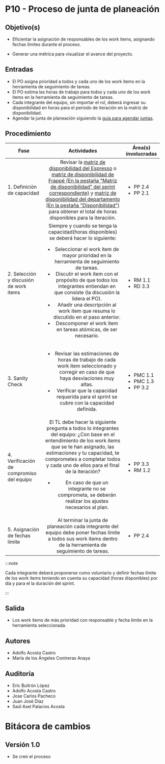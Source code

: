 # P10 - Proceso de junta de planeación

## Objetivo(s)

- Eficientar la asignación de responsables de los work items, asignando fechas límites durante el proceso.

- Generar una métrica para visualizar el avance del proyecto.

## Entradas

- El PO asigna prioridad a todos y cada uno de los work items en la herramienta de seguimiento de tareas.
- El PO estima las horas de trabajo para todos y cada uno de los work items en la herramienta de seguimiento de tareas.
- Cada integrante del equipo, sin importar el rol, deberá ingresar su disponibilidad en horas para el periodo de iteración en la matriz de disponibilidad.
- Agendar la junta de planeación siguiendo la <a href="../guias/G01-guia-para-agendar-juntas">guía para agendar juntas</a>.

## Procedimiento

| Fase |   Actividades   | Área(s) involucradas |
|------|:---------------:|--------------------|
| 1. Definición de capacidad | Revisar la [matriz de disponibilidad del Espresso](https://docs.google.com/spreadsheets/d/1sd08OOiqZwS8Dc9I4nTsAuIfrEFk-Y89WYntT03SVtE/edit#gid=0) o [matriz de disponibilidad de Frappé (En la pestaña "Matriz de disponibilidad" del sprint correspondiente)](https://docs.google.com/spreadsheets/d/1p8eNzn0IgJH-SGfaK-i6bGYGC0DOQpu-bQXMhOE0LYU/edit?usp=sharing) y [matriz de disponibilidad del departamento (En la pestaña "Disponibilidad")](https://docs.google.com/spreadsheets/d/1SIO7qeEihTUOkOuSJZM-Lc6AryG9LPsFKonwZ_kYtCg/edit?usp=sharing)  para obtener el total de horas disponibles para la iteración. | <ul><li>PP 2.4</li><li>PP 2.1</li></ul> |
| 2. Selección y discusión de work items | Siempre y cuando se tenga la capacidad(horas disponibles) se deberá hacer lo siguiente: <ul><li>Seleccionar el work item de mayor prioridad en la herramienta de seguimiento de tareas.</li><li>Discutir el work item con el propósito de que todos los integrantes entiendan en que consiste (la discusión la lidera el PO).</li><li>Añadir una descripción al work item que resuma lo discutido en el paso anterior.</li><li>Descomponer el work item en tareas atómicas, de ser necesario.</li></ul> | <ul><li>RM 1.1</li><li>RD 3.3</li></ul> |
| 3. Sanity Check | <ul><li>Revisar las estimaciones de horas de trabajo de cada work item seleccionado y corregir en caso de que haya desviaciones muy altas.</li><li>Verificar que la capacidad requerida para el sprint se cubre con la capacidad definida.</li></ul> | <ul><li>PMC 1.1</li><li>PMC 1.3</li><li>PP 3.2</li></ul> |
| 4. Verificación de compromiso del equipo | El TL debe hacer la siguiente pregunta a todos lo integrantes del equipo: ¿Con base en el entendimiento de los work items que se te han asignado, las estimaciones y tu capacidad, te comprometes a completar todos y cada uno de ellos para el final de la iteración? <ul><li>En caso de que un integrante no se comprometa, se deberán realizar los ajustes necesarios al plan.</li></ul> | <ul><li>PP 3.3</li><li>RM 1.2</li></ul> |
| 5. Asignación de fechas límite | Al terminar la junta de planeación cada integrante del equipo debe poner fechas límite a todos sus work items dentro de la herramienta de seguimiento de tareas. | <ul><li>PP 2.4</li></ul>|

:::note

Cada integrante deberá proponerse como voluntario y definir fechas límite de los work items teniendo en cuenta su capacidad (horas disponibles) por día y para el la duración del sprint.

:::

## Salida

- Los work items de más prioridad con responsable y fecha límite en la herramienta seleccionada.

## Autores

- Adolfo Acosta Castro
- María de los Ángeles Contreras Anaya

## Auditoría

- Eric Buitrón López
- Adolfo Acosta Castro
- Jose Carlos Pacheco
- Juan José Díaz
- Saúl Axel Palacios Acosta


# Bitácora de cambios

## Versión 1.0
  - Se creó el proceso


